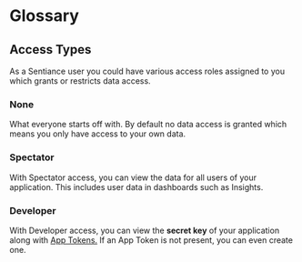 # Glossary

## Access Types

As a Sentiance user you could have various access roles assigned to you which grants or restricts data access.

### None

What everyone starts off with. By default no data access is granted which means you only have access to your own data.

### Spectator

With Spectator access, you can view the data for all users of your application. This includes user data in dashboards such as Insights.

### Developer

With Developer access, you can view the **secret key** of your application along with [App Tokens.](../backend/authentication-and-authorization.md#the-app-token) If an App Token is not present, you can even create one.

